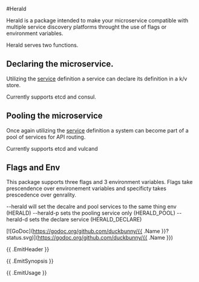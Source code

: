 #Herald

Herald is a package intended to make your microservice compatible with multiple service discovery platforms throught the use of flags or environment variables.

Herald serves two functions.

## Declaring the microservice.

Utilizing the [service](https://github.com/duckbunny/service) definition a service can declare its definition in a k/v store.

Currently supports etcd and consul.

## Pooling the microservice

Once again utilizing the [service](https://github.com/duckbunny/service) definition a system can become part of a pool of services for API routing.

Currently supports etcd and vulcand

## Flags and Env

This package supports three flags and 3 environment variables.  Flags take prescendence over environement variables and specificty takes prescedence over genrality.

--herald	will set the decalre and pool services to the same thing env (HERALD)
--herald-p	sets the pooling service only (HERALD_POOL)
--herald-d	sets the declare service (HERALD_DECLARE)

[![GoDoc](https://godoc.org/github.com/duckbunny/{{ .Name }}?status.svg)](https://godoc.org/github.com/duckbunny/{{ .Name }})


{{ .EmitHeader }}

{{ .EmitSynopsis }}


{{ .EmitUsage }}

